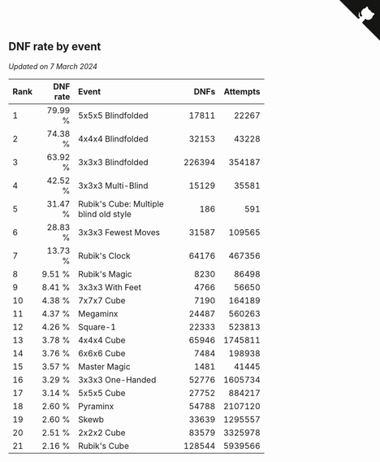 ## DNF rate by event

*Updated on  7 March 2024*

| Rank | DNF rate | Event | DNFs | Attempts |
| :--- | ---: | :--- | ---: | ---: |
| 1 | 79.99 % | 5x5x5 Blindfolded | 17811 | 22267 |
| 2 | 74.38 % | 4x4x4 Blindfolded | 32153 | 43228 |
| 3 | 63.92 % | 3x3x3 Blindfolded | 226394 | 354187 |
| 4 | 42.52 % | 3x3x3 Multi-Blind | 15129 | 35581 |
| 5 | 31.47 % | Rubik's Cube: Multiple blind old style | 186 | 591 |
| 6 | 28.83 % | 3x3x3 Fewest Moves | 31587 | 109565 |
| 7 | 13.73 % | Rubik's Clock | 64176 | 467356 |
| 8 | 9.51 % | Rubik's Magic | 8230 | 86498 |
| 9 | 8.41 % | 3x3x3 With Feet | 4766 | 56650 |
| 10 | 4.38 % | 7x7x7 Cube | 7190 | 164189 |
| 11 | 4.37 % | Megaminx | 24487 | 560263 |
| 12 | 4.26 % | Square-1 | 22333 | 523813 |
| 13 | 3.78 % | 4x4x4 Cube | 65946 | 1745811 |
| 14 | 3.76 % | 6x6x6 Cube | 7484 | 198938 |
| 15 | 3.57 % | Master Magic | 1481 | 41445 |
| 16 | 3.29 % | 3x3x3 One-Handed | 52776 | 1605734 |
| 17 | 3.14 % | 5x5x5 Cube | 27752 | 884217 |
| 18 | 2.60 % | Pyraminx | 54788 | 2107120 |
| 19 | 2.60 % | Skewb | 33639 | 1295557 |
| 20 | 2.51 % | 2x2x2 Cube | 83579 | 3325978 |
| 21 | 2.16 % | Rubik's Cube | 128544 | 5939566 |


<a href="https://github.com/JustinTimeCuber/wca_statistics" class="github-corner" aria-label="View source on Github"><svg width="80" height="80" viewBox="0 0 250 250" style="fill:#151513; color:#fff; position: absolute; top: 0; border: 0; right: 0;" aria-hidden="true"><path d="M0,0 L115,115 L130,115 L142,142 L250,250 L250,0 Z"></path><path d="M128.3,109.0 C113.8,99.7 119.0,89.6 119.0,89.6 C122.0,82.7 120.5,78.6 120.5,78.6 C119.2,72.0 123.4,76.3 123.4,76.3 C127.3,80.9 125.5,87.3 125.5,87.3 C122.9,97.6 130.6,101.9 134.4,103.2" fill="currentColor" style="transform-origin: 130px 106px;" class="octo-arm"></path><path d="M115.0,115.0 C114.9,115.1 118.7,116.5 119.8,115.4 L133.7,101.6 C136.9,99.2 139.9,98.4 142.2,98.6 C133.8,88.0 127.5,74.4 143.8,58.0 C148.5,53.4 154.0,51.2 159.7,51.0 C160.3,49.4 163.2,43.6 171.4,40.1 C171.4,40.1 176.1,42.5 178.8,56.2 C183.1,58.6 187.2,61.8 190.9,65.4 C194.5,69.0 197.7,73.2 200.1,77.6 C213.8,80.2 216.3,84.9 216.3,84.9 C212.7,93.1 206.9,96.0 205.4,96.6 C205.1,102.4 203.0,107.8 198.3,112.5 C181.9,128.9 168.3,122.5 157.7,114.1 C157.9,116.9 156.7,120.9 152.7,124.9 L141.0,136.5 C139.8,137.7 141.6,141.9 141.8,141.8 Z" fill="currentColor" class="octo-body"></path></svg></a><style>.github-corner:hover .octo-arm{animation:octocat-wave 560ms ease-in-out}@keyframes octocat-wave{0%,100%{transform:rotate(0)}20%,60%{transform:rotate(-25deg)}40%,80%{transform:rotate(10deg)}}@media (max-width:500px){.github-corner:hover .octo-arm{animation:none}.github-corner .octo-arm{animation:octocat-wave 560ms ease-in-out}}</style>
